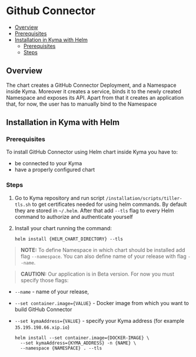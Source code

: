 # Github Connector <!-- omit in toc -->

- [Overview](#overview)
- [Prerequisites](#prerequisites)
- [Installation in Kyma with Helm](#installing-in-kyma-using-helm)
	- [Prerequisites](#prerequisites-1)
	- [Steps](#steps)

## Overview
The chart creates a GitHub Connector Deployment, and a Namespace inside Kyma.
Moreover it creates a service, binds it to the newly created Namespace and exposes its API. Apart from that it creates an application that, for now, the user has to manually bind to the Namespace


## Installation in Kyma with Helm

### Prerequisites

To install GitHub Connector using Helm chart inside Kyma you have to:

- be connected to your Kyma
- have a properly configured chart

### Steps

1. Go to Kyma repository and run script `/installation/scripts/tiller-tls.sh` to get certificates needed for using helm commands. By default they are stored in `~/.helm`. After that add `--tls` flag to every Helm command to authorize and authenticate yourself
2. Install your chart running the command:

   ```shell
   helm install {HELM_CHART_DIRECTORY} --tls
   ```

>**NOTE:** To define Namespace in which chart should be installed add flag `--namespace`. You can also define name of your release with flag `--name`.

>**CAUTION:** Our application is in Beta version. For now you must specify those flags:

- `--name` - name of your release, 
- `--set container.image={VALUE}` - Docker image from which you want to build GitHub Connector
- `--set kymaAddress={VALUE}` - specify your Kyma address (for example `35.195.198.66.xip.io`)
  
  ``` shell
  helm install --set container.image={DOCKER-IMAGE} \
    --set kymaAddress={KYMA_ADDRESS} -n {NAME} \
    --namespace {NAMESPACE} . --tls
  ```
